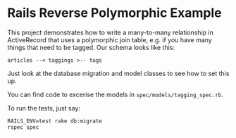 # Rails Reverse Polymorphic Example

This project demonstrates how to write a many-to-many relationship in ActiveRecord that uses a polymorphic join table, e.g. if you have many things that need to be tagged. Our schema looks like this:

    articles --< taggings >-- tags

Just look at the database migration and model classes to see how to set this up.

You can find code to excerise the models in `spec/models/tagging_spec.rb`.

To run the tests, just say:

    RAILS_ENV=test rake db:migrate
    rspec spec


